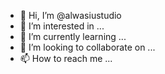 - 👋 Hi, I’m @alwasiustudio
- 👀 I’m interested in ...
- 🌱 I’m currently learning ...
- 💞️ I’m looking to collaborate on ...
- 📫 How to reach me ...

<!---
alwasiustudio/alwasiustudio is a ✨ special ✨ repository because its `README.md` (this file) appears on your GitHub profile.
You can click the Preview link to take a look at your changes.
--->
